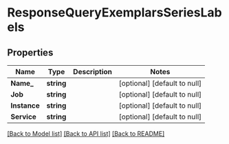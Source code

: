 # ResponseQueryExemplarsSeriesLabels

## Properties
Name | Type | Description | Notes
------------ | ------------- | ------------- | -------------
**Name_** | **string** |  | [optional] [default to null]
**Job** | **string** |  | [optional] [default to null]
**Instance** | **string** |  | [optional] [default to null]
**Service** | **string** |  | [optional] [default to null]

[[Back to Model list]](../README.md#documentation-for-models) [[Back to API list]](../README.md#documentation-for-api-endpoints) [[Back to README]](../README.md)

